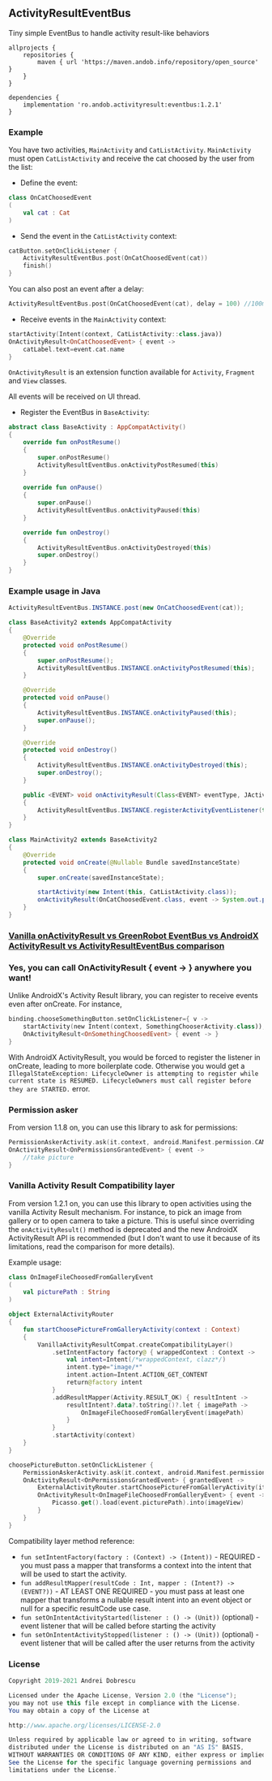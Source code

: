 ## ActivityResultEventBus

Tiny simple EventBus to handle activity result-like behaviors

```
allprojects {
    repositories {
        maven { url 'https://maven.andob.info/repository/open_source' }
    }
}
```
```
dependencies {
    implementation 'ro.andob.activityresult:eventbus:1.2.1'
}
```

### Example

You have two activities, ``MainActivity`` and ``CatListActivity``. ``MainActivity`` must open ``CatListActivity`` and receive the cat choosed by the user from the list:

- Define the event:

```kotlin
class OnCatChoosedEvent
(
    val cat : Cat
)
```

- Send the event in the ``CatListActivity`` context:

```kotlin
catButton.setOnClickListener {
    ActivityResultEventBus.post(OnCatChoosedEvent(cat))
    finish()
}
```

You can also post an event after a delay:

```kotlin
ActivityResultEventBus.post(OnCatChoosedEvent(cat), delay = 100) //100ms
```

- Receive events in the ``MainActivity`` context:

```kotlin
startActivity(Intent(context, CatListActivity::class.java))
OnActivityResult<OnCatChoosedEvent> { event ->
    catLabel.text=event.cat.name
}
```

``OnActivityResult`` is an extension function available for ``Activity``, ``Fragment`` and ``View`` classes.

All events will be received on UI thread.

- Register the EventBus in ``BaseActivity``:

```kotlin
abstract class BaseActivity : AppCompatActivity()
{
    override fun onPostResume()
    {
        super.onPostResume()
        ActivityResultEventBus.onActivityPostResumed(this)
    }
    
    override fun onPause()
    {
        super.onPause()
        ActivityResultEventBus.onActivityPaused(this)
    }

    override fun onDestroy()
    {
        ActivityResultEventBus.onActivityDestroyed(this)
        super.onDestroy()
    }
}
```

### Example usage in Java

```java
ActivityResultEventBus.INSTANCE.post(new OnCatChoosedEvent(cat));
```

```java
class BaseActivity2 extends AppCompatActivity
{
    @Override
    protected void onPostResume()
    {
        super.onPostResume();
        ActivityResultEventBus.INSTANCE.onActivityPostResumed(this);
    }

    @Override
    protected void onPause()
    {
        ActivityResultEventBus.INSTANCE.onActivityPaused(this);
        super.onPause();
    }

    @Override
    protected void onDestroy()
    {
        ActivityResultEventBus.INSTANCE.onActivityDestroyed(this);
        super.onDestroy();
    }

    public <EVENT> void onActivityResult(Class<EVENT> eventType, JActivityResultEventListener<EVENT> eventListener)
    {
        ActivityResultEventBus.INSTANCE.registerActivityEventListener(this, eventType, eventListener);
    }
}
```

```java
class MainActivity2 extends BaseActivity2
{
    @Override
    protected void onCreate(@Nullable Bundle savedInstanceState)
    {
        super.onCreate(savedInstanceState);

        startActivity(new Intent(this, CatListActivity.class));
        onActivityResult(OnCatChoosedEvent.class, event -> System.out.println(event.getCat()));
    }
}
```


### [Vanilla onActivityResult vs GreenRobot EventBus vs AndroidX ActivityResult vs ActivityResultEventBus comparison](https://github.com/andob/ActivityResultEventBus/blob/master/COMPARISON.md)

### Yes, you can call OnActivityResult<EVENT> { event -> } anywhere you want!

Unlike AndroidX's Activity Result library, you can register to receive events even after onCreate. For instance,

```kotlin
binding.chooseSomethingButton.setOnClickListener={ v ->
    startActivity(new Intent(context, SomethingChooserActivity.class));
    OnActivityResult<OnSomethingChoosedEvent> { event -> }
}
```

With AndroidX ActivityResult, you would be forced to register the listener in onCreate, leading to more boilerplate code. Otherwise you would get a ``IllegalStateException: LifecycleOwner is attempting to register while current state is RESUMED. LifecycleOwners must call register before they are STARTED.`` error.

### Permission asker

From version 1.1.8 on, you can use this library to ask for permissions:

```kotlin
PermissionAskerActivity.ask(it.context, android.Manifest.permission.CAMERA)
OnActivityResult<OnPermissionsGrantedEvent> { event ->
    //take picture
}
```

### Vanilla Activity Result Compatibility layer

From version 1.2.1 on, you can use this library to open activities using the vanilla Activity Result mechanism. For instance, to pick an image from gallery or to open camera to take a picture. This is useful since overriding the ``onActivityResult()`` method is deprecated and the new AndroidX ActivityResult API is recommended (but I don't want to use it because of its limitations, read the comparison for more details).
 
Example usage:

```kotlin
class OnImageFileChoosedFromGalleryEvent
(
    val picturePath : String
)
```

```kotlin
object ExternalActivityRouter
{
    fun startChoosePictureFromGalleryActivity(context : Context)
    {
        VanillaActivityResultCompat.createCompatibilityLayer()
            .setIntentFactory factory@ { wrappedContext : Context ->
                val intent=Intent(/*wrappedContext, clazz*/)
                intent.type="image/*"
                intent.action=Intent.ACTION_GET_CONTENT
                return@factory intent
            }
            .addResultMapper(Activity.RESULT_OK) { resultIntent ->
                resultIntent?.data?.toString()?.let { imagePath ->
                    OnImageFileChoosedFromGalleryEvent(imagePath)
                }
            }
            .startActivity(context)
    }
}
```

```kotlin
choosePictureButton.setOnClickListener {
    PermissionAskerActivity.ask(it.context, android.Manifest.permission.CAMERA)
    OnActivityResult<OnPermissionsGrantedEvent> { grantedEvent ->
        ExternalActivityRouter.startChoosePictureFromGalleryActivity(it.context)
        OnActivityResult<OnImageFileChoosedFromGalleryEvent> { event ->
            Picasso.get().load(event.picturePath).into(imageView)
        }
    }
}
```

Compatibility layer method reference:
- ``fun setIntentFactory(factory : (Context) -> (Intent))`` - REQUIRED - you must pass a mapper that transforms a context into the intent that will be used to start the activity.
- ``fun addResultMapper(resultCode : Int, mapper : (Intent?) -> (EVENT?))`` - AT LEAST ONE REQUIRED - you must pass at least one mapper that transforms a nullable result intent into an event object or null for a specific resultCode use case.
- ``fun setOnIntentActivityStarted(listener : () -> (Unit))`` (optional) - event listener that will be called before starting the activity
- ``fun setOnIntentActivityStopped(listener : () -> (Unit))`` (optional) - event listener that will be called after the user returns from the activity

### License

```java
Copyright 2019-2021 Andrei Dobrescu

Licensed under the Apache License, Version 2.0 (the "License");
you may not use this file except in compliance with the License.
You may obtain a copy of the License at

http://www.apache.org/licenses/LICENSE-2.0

Unless required by applicable law or agreed to in writing, software
distributed under the License is distributed on an "AS IS" BASIS,
WITHOUT WARRANTIES OR CONDITIONS OF ANY KIND, either express or implied.
See the License for the specific language governing permissions and
limitations under the License.`
